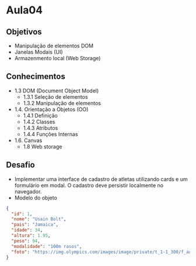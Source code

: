 # Aula04
## Objetivos
- Manipulação de elementos DOM
- Janelas Modais (UI)
- Armazenmento local (Web Storage)
## Conhecimentos
  - 1.3 DOM (Document Object Model)
    - 1.3.1 Seleção de elementos
    - 1.3.2 Manipulação de elementos
  - 1.4. Orientação a Objetos (OO)
    - 1.4.1 Definição
    - 1.4.2 Classes
    - 1.4.3 Atributos
    - 1.4.4 Funções Internas
  - 1.6. Canvas
    - 1.8 Web storage

## Desafio
- Implementar uma interface de cadastro de atletas utilizando cards e um formulário em modal. O cadastro deve persistir localmente no navegador.
- Modelo do objeto
```json
{
  "id": 1,
  "nome": "Usain Bolt",
  "pais": "Jamaica",
  "idade": 34,
  "altura": 1.95,
  "peso": 94,
  "modalidade": "100m rasos",
  "foto": "https://img.olympics.com/images/image/private/t_1-1_300/f_auto/primary/lmusmqtktq8slg9yl1xj"
}
```